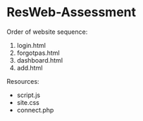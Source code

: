 # ResWeb-Assessment


Order of website sequence:
1. login.html
2. forgotpas.html
3. dashboard.html
4. add.html

Resources:
- script.js
- site.css
- connect.php
